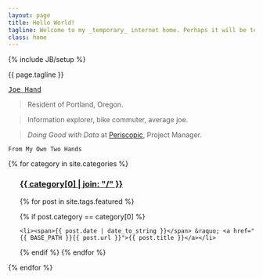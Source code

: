 ```yaml
---
layout: page
title: Hello World!
tagline: Welcome to my _temporary_ internet home. Perhaps it will be temporarily permanent.
class: home
---
```

{% include JB/setup %}

{{ page.tagline }}


<a href="/about/"><pre>Joe Hand</pre></a>

>	Resident of Portland, Oregon.

>	Information explorer, bike commuter, average joe.

>	_Doing Good with Data_ at [Periscopic](http://periscopic.com), Project Manager.

	



	From My Own Two Hands

{% for category in site.categories %}

<ul class="posts list_style_none">
<h3 class="unit-head-inner" id="{{ category[0] }}-ref"><a href="/categories.html#{{ category[0] }}-ref">{{ category[0] | join: "/" }}</a></h3>

  {% for post in site.tags.featured %}

{% if post.category == category[0] %}

    <li><span>{{ post.date | date_to_string }}</span> &raquo; <a href="{{ BASE_PATH }}{{ post.url }}">{{ post.title }}</a></li>
{% endif %}
  {% endfor %}
	
</ul>
	{% endfor %}

